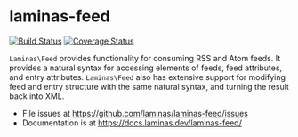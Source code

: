 # laminas-feed

[![Build Status](https://travis-ci.org/laminas/laminas-feed.svg?branch=master)](https://travis-ci.org/laminas/laminas-feed)
[![Coverage Status](https://coveralls.io/repos/laminas/laminas-feed/badge.svg?branch=master)](https://coveralls.io/r/laminas/laminas-feed?branch=master)

`Laminas\Feed` provides functionality for consuming RSS and Atom feeds. It provides
a natural syntax for accessing elements of feeds, feed attributes, and entry
attributes. `Laminas\Feed` also has extensive support for modifying feed and entry
structure with the same natural syntax, and turning the result back into XML.


- File issues at https://github.com/laminas/laminas-feed/issues
- Documentation is at https://docs.laminas.dev/laminas-feed/
